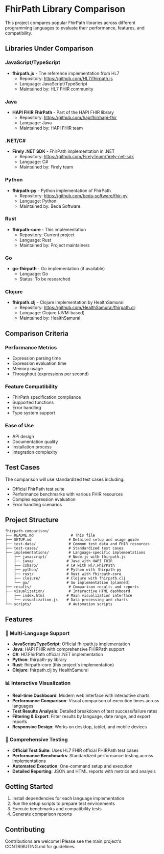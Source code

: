 # FhirPath Library Comparison

This project compares popular FhirPath libraries across different programming languages to evaluate their performance, features, and compatibility.

## Libraries Under Comparison

### JavaScript/TypeScript
- **fhirpath.js** - The reference implementation from HL7
  - Repository: https://github.com/HL7/fhirpath.js
  - Language: JavaScript/TypeScript
  - Maintained by: HL7 FHIR community

### Java
- **HAPI FHIR FhirPath** - Part of the HAPI FHIR library
  - Repository: https://github.com/hapifhir/hapi-fhir
  - Language: Java
  - Maintained by: HAPI FHIR team

### .NET/C#
- **Firely .NET SDK** - FhirPath implementation in .NET
  - Repository: https://github.com/FirelyTeam/firely-net-sdk
  - Language: C#
  - Maintained by: Firely team

### Python
- **fhirpath-py** - Python implementation of FhirPath
  - Repository: https://github.com/beda-software/fhir-py
  - Language: Python
  - Maintained by: Beda Software

### Rust
- **fhirpath-core** - This implementation
  - Repository: Current project
  - Language: Rust
  - Maintained by: Project maintainers

### Go
- **go-fhirpath** - Go implementation (if available)
  - Language: Go
  - Status: To be researched

### Clojure
- **fhirpath.clj** - Clojure implementation by HealthSamurai
  - Repository: https://github.com/HealthSamurai/fhirpath.clj
  - Language: Clojure (JVM-based)
  - Maintained by: HealthSamurai

## Comparison Criteria

### Performance Metrics
- Expression parsing time
- Expression evaluation time
- Memory usage
- Throughput (expressions per second)

### Feature Compatibility
- FhirPath specification compliance
- Supported functions
- Error handling
- Type system support

### Ease of Use
- API design
- Documentation quality
- Installation process
- Integration complexity

## Test Cases

The comparison will use standardized test cases including:
- Official FhirPath test suite
- Performance benchmarks with various FHIR resources
- Complex expression evaluation
- Error handling scenarios

## Project Structure

```
fhirpath-comparison/
├── README.md                 # This file
├── SETUP.md                 # Detailed setup and usage guide
├── test-data/               # Common test data and FHIR resources
├── test-cases/              # Standardized test cases
├── implementations/         # Language-specific implementations
│   ├── javascript/          # Node.js with fhirpath.js
│   ├── java/               # Java with HAPI FHIR
│   ├── csharp/             # C# with Hl7.FhirPath
│   ├── python/             # Python with fhirpath-py
│   ├── rust/               # Rust with fhirpath-core
│   ├── clojure/            # Clojure with fhirpath.clj
│   └── go/                 # Go implementation (planned)
├── results/                 # Comparison results and reports
├── visualization/           # Interactive HTML dashboard
│   ├── index.html          # Main visualization interface
│   └── visualization.js    # Data processing and charts
└── scripts/                 # Automation scripts
```

## Features

### 🚀 **Multi-Language Support**
- **JavaScript/TypeScript**: Official fhirpath.js implementation
- **Java**: HAPI FHIR with comprehensive FHIRPath support
- **C#**: Hl7.FhirPath official .NET implementation
- **Python**: fhirpath-py library
- **Rust**: fhirpath-core (this project's implementation)
- **Clojure**: fhirpath.clj by HealthSamurai

### 📊 **Interactive Visualization**
- **Real-time Dashboard**: Modern web interface with interactive charts
- **Performance Comparison**: Visual comparison of execution times across languages
- **Test Results Analysis**: Detailed breakdown of test success/failure rates
- **Filtering & Export**: Filter results by language, date range, and export reports
- **Responsive Design**: Works on desktop, tablet, and mobile devices

### 🧪 **Comprehensive Testing**
- **Official Test Suite**: Uses HL7 FHIR official FHIRPath test cases
- **Performance Benchmarks**: Standardized performance testing across implementations
- **Automated Execution**: One-command setup and execution
- **Detailed Reporting**: JSON and HTML reports with metrics and analysis

## Getting Started

1. Install dependencies for each language implementation
2. Run the setup scripts to prepare test environments
3. Execute benchmarks and compatibility tests
4. Generate comparison reports

## Contributing

Contributions are welcome! Please see the main project's CONTRIBUTING.md for guidelines.
